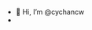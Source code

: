 - 👋 Hi, I’m @cychancw
-

<!---
cychancw/cychancw is a ✨ special ✨ repository because its `README.md` (this file) appears on your GitHub profile.
You can click the Preview link to take a look at your changes.
--->
